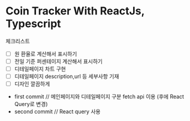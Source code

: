 # Coin Tracker With ReactJs, Typescript

체크리스트

- [ ] 원 환율로 계산해서 표시하기
- [ ] 전일 기준 퍼센테이지 계산해서 표시하기
- [ ] 디테일페이지 차트 구현
- [ ] 디테일페이지 description,url 등 세부사항 기재
- [ ] 디자인 깔끔하게

<ul>
 <li>
first commit //
메인페이지와 디테일페이지 구분
fetch api 이용 (후에 React Query로 변경)
  </li>
  <li>
  second commit // 
  React query 사용
  </li>
</ul>
